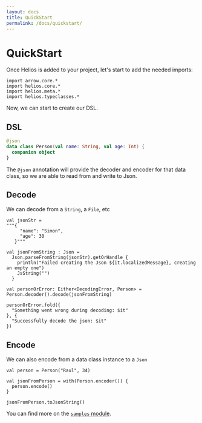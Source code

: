 ```yaml
---
layout: docs
title: QuickStart
permalink: /docs/quickstart/
---
```


# QuickStart

Once Helios is added to your project, let's start to add the needed imports:

```kotlin:ank:silent
import arrow.core.*
import helios.core.*
import helios.meta.*
import helios.typeclasses.*
```

Now, we can start to create our DSL.

## DSL

```kotlin
@json
data class Person(val name: String, val age: Int) {
  companion object
}
```

The `@json` annotation will provide the decoder and encoder for that data class, 
so we are able to read from and write to Json.

## Decode

We can decode from a `String`, a `File`, etc

```kotlin:ank
val jsonStr = 
"""{
     "name": "Simon",
     "age": 30
   }"""
    
val jsonFromString : Json = 
  Json.parseFromString(jsonStr).getOrHandle {
    println("Failed creating the Json ${it.localizedMessage}, creating an empty one")
    JsString("")
  }

val personOrError: Either<DecodingError, Person> = Person.decoder().decode(jsonFromString)

personOrError.fold({
  "Something went wrong during decoding: $it"
}, {
  "Successfully decode the json: $it"
})
```

## Encode

We can also encode from a data class instance to a `Json`

```kotlin:ank
val person = Person("Raul", 34)

val jsonFromPerson = with(Person.encoder()) {
  person.encode()
}

jsonFromPerson.toJsonString()
```

You can find more on the [`samples` module](helios-sample/src/main/kotlin/helios/sample).

